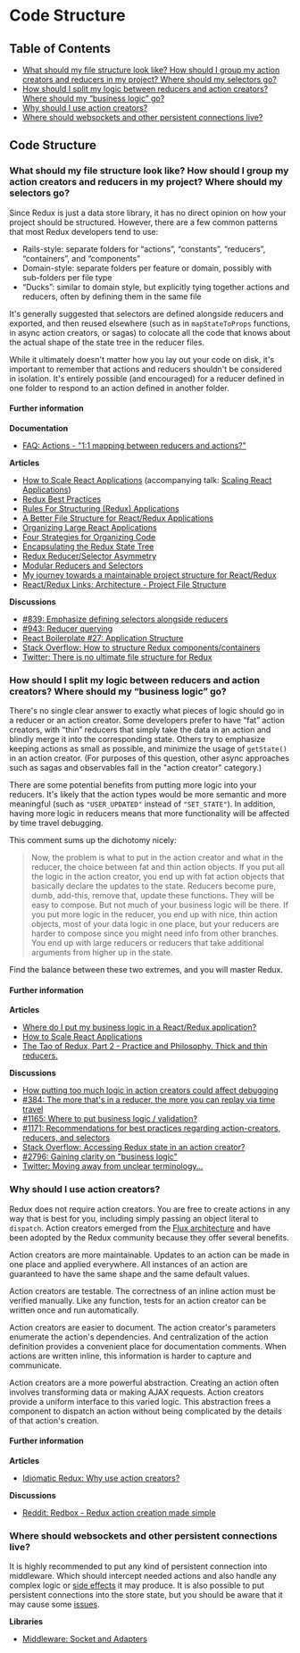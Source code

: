 # Code Structure

## Table of Contents

* [What should my file structure look like? How should I group my action creators and reducers in my project? Where should my selectors go?](code-structure.md#structure-file-structure)
* [How should I split my logic between reducers and action creators? Where should my “business logic” go?](code-structure.md#structure-business-logic)
* [Why should I use action creators?](code-structure.md#structure-action-creators)
* [Where should websockets and other persistent connections live?](code-structure.md#structure-persistent-connections)

## Code Structure

### What should my file structure look like? How should I group my action creators and reducers in my project? Where should my selectors go?

Since Redux is just a data store library, it has no direct opinion on how your project should be structured. However, there are a few common patterns that most Redux developers tend to use:

* Rails-style: separate folders for “actions”, “constants”, “reducers”, “containers”, and “components”
* Domain-style: separate folders per feature or domain, possibly with sub-folders per file type
* “Ducks”: similar to domain style, but explicitly tying together actions and reducers, often by defining them in the same file

It's generally suggested that selectors are defined alongside reducers and exported, and then reused elsewhere \(such as in `mapStateToProps` functions, in async action creators, or sagas\) to colocate all the code that knows about the actual shape of the state tree in the reducer files.

While it ultimately doesn't matter how you lay out your code on disk, it's important to remember that actions and reducers shouldn't be considered in isolation. It's entirely possible \(and encouraged\) for a reducer defined in one folder to respond to an action defined in another folder.

#### Further information

**Documentation**

* [FAQ: Actions - "1:1 mapping between reducers and actions?"](actions.md#actions-reducer-mappings)

**Articles**

* [How to Scale React Applications](https://www.smashingmagazine.com/2016/09/how-to-scale-react-applications/) \(accompanying talk: [Scaling React Applications](https://vimeo.com/168648012)\)
* [Redux Best Practices](https://medium.com/lexical-labs-engineering/redux-best-practices-64d59775802e)
* [Rules For Structuring \(Redux\) Applications ](http://jaysoo.ca/2016/02/28/organizing-redux-application/)
* [A Better File Structure for React/Redux Applications](http://marmelab.com/blog/2015/12/17/react-directory-structure.html)
* [Organizing Large React Applications](http://engineering.kapost.com/2016/01/organizing-large-react-applications/)
* [Four Strategies for Organizing Code](https://medium.com/@msandin/strategies-for-organizing-code-2c9d690b6f33)
* [Encapsulating the Redux State Tree](http://randycoulman.com/blog/2016/09/13/encapsulating-the-redux-state-tree/)
* [Redux Reducer/Selector Asymmetry](http://randycoulman.com/blog/2016/09/20/redux-reducer-selector-asymmetry/)
* [Modular Reducers and Selectors](http://randycoulman.com/blog/2016/09/27/modular-reducers-and-selectors/)
* [My journey towards a maintainable project structure for React/Redux](https://medium.com/@mmazzarolo/my-journey-toward-a-maintainable-project-structure-for-react-redux-b05dfd999b5)
* [React/Redux Links: Architecture - Project File Structure](https://github.com/markerikson/react-redux-links/blob/master/react-redux-architecture.md#project-file-structure)

**Discussions**

* [\#839: Emphasize defining selectors alongside reducers](https://github.com/reduxjs/redux/issues/839)
* [\#943: Reducer querying](https://github.com/reduxjs/redux/issues/943)
* [React Boilerplate \#27: Application Structure](https://github.com/mxstbr/react-boilerplate/issues/27)
* [Stack Overflow: How to structure Redux components/containers](http://stackoverflow.com/questions/32634320/how-to-structure-redux-components-containers/32921576)
* [Twitter: There is no ultimate file structure for Redux](https://twitter.com/dan_abramov/status/783428282666614784)

### How should I split my logic between reducers and action creators? Where should my “business logic” go?

There's no single clear answer to exactly what pieces of logic should go in a reducer or an action creator. Some developers prefer to have “fat” action creators, with “thin” reducers that simply take the data in an action and blindly merge it into the corresponding state. Others try to emphasize keeping actions as small as possible, and minimize the usage of `getState()` in an action creator. \(For purposes of this question, other async approaches such as sagas and observables fall in the "action creator" category.\)

There are some potential benefits from putting more logic into your reducers. It's likely that the action types would be more semantic and more meaningful \(such as `"USER_UPDATED"` instead of `"SET_STATE"`\). In addition, having more logic in reducers means that more functionality will be affected by time travel debugging.

This comment sums up the dichotomy nicely:

> Now, the problem is what to put in the action creator and what in the reducer, the choice between fat and thin action objects. If you put all the logic in the action creator, you end up with fat action objects that basically declare the updates to the state. Reducers become pure, dumb, add-this, remove that, update these functions. They will be easy to compose. But not much of your business logic will be there. If you put more logic in the reducer, you end up with nice, thin action objects, most of your data logic in one place, but your reducers are harder to compose since you might need info from other branches. You end up with large reducers or reducers that take additional arguments from higher up in the state.

Find the balance between these two extremes, and you will master Redux.

#### Further information

**Articles**

* [Where do I put my business logic in a React/Redux application?](https://medium.com/@jeffbski/where-do-i-put-my-business-logic-in-a-react-redux-application-9253ef91ce1)
* [How to Scale React Applications](https://www.smashingmagazine.com/2016/09/how-to-scale-react-applications/)
* [The Tao of Redux, Part 2 - Practice and Philosophy. Thick and thin reducers.](http://blog.isquaredsoftware.com/2017/05/idiomatic-redux-tao-of-redux-part-2/#thick-and-thin-reducers)

**Discussions**

* [How putting too much logic in action creators could affect debugging](https://github.com/reduxjs/redux/issues/384#issuecomment-127393209)
* [\#384: The more that's in a reducer, the more you can replay via time travel](https://github.com/reduxjs/redux/issues/384#issuecomment-127393209)
* [\#1165: Where to put business logic / validation?](https://github.com/reduxjs/redux/issues/1165)
* [\#1171: Recommendations for best practices regarding action-creators, reducers, and selectors](https://github.com/reduxjs/redux/issues/1171)
* [Stack Overflow: Accessing Redux state in an action creator?](http://stackoverflow.com/questions/35667249/accessing-redux-state-in-an-action-creator/35674575)
* [\#2796: Gaining clarity on "business logic"](https://github.com/reduxjs/redux/issues/2796#issue-289298280)
* [Twitter: Moving away from unclear terminology...](https://twitter.com/FwardPhoenix/status/952971237004926977)

### Why should I use action creators?

Redux does not require action creators. You are free to create actions in any way that is best for you, including simply passing an object literal to `dispatch`. Action creators emerged from the [Flux architecture](https://facebook.github.io/react/blog/2014/07/30/flux-actions-and-the-dispatcher.html#actions-and-actioncreators) and have been adopted by the Redux community because they offer several benefits.

Action creators are more maintainable. Updates to an action can be made in one place and applied everywhere. All instances of an action are guaranteed to have the same shape and the same default values.

Action creators are testable. The correctness of an inline action must be verified manually. Like any function, tests for an action creator can be written once and run automatically.

Action creators are easier to document. The action creator's parameters enumerate the action's dependencies. And centralization of the action definition provides a convenient place for documentation comments. When actions are written inline, this information is harder to capture and communicate.

Action creators are a more powerful abstraction. Creating an action often involves transforming data or making AJAX requests. Action creators provide a uniform interface to this varied logic. This abstraction frees a component to dispatch an action without being complicated by the details of that action's creation.

#### Further information

**Articles**

* [Idiomatic Redux: Why use action creators?](http://blog.isquaredsoftware.com/2016/10/idiomatic-redux-why-use-action-creators/)

**Discussions**

* [Reddit: Redbox - Redux action creation made simple](https://www.reddit.com/r/reactjs/comments/54k8js/redbox_redux_action_creation_made_simple/d8493z1/?context=4)

### Where should websockets and other persistent connections live?

It is highly recommended to put any kind of persistent connection into middleware. Which should intercept needed actions and also handle any complex logic or [side effects](https://github.com/vakiller/redux/tree/294107eca5313af9045bc9ce228a6c55210dc118/faq/actions/README.md#actions-side-effects) it may produce. It is also possible to put persistent connections into the store state, but you should be aware that it may cause some [issues](https://github.com/vakiller/redux/tree/294107eca5313af9045bc9ce228a6c55210dc118/faq/organizing-state/README.md#organizing-state-non-serializable).

**Libraries**

* [Middleware: Socket and Adapters](https://github.com/markerikson/redux-ecosystem-links/blob/master/middleware-sockets-adapters.md)

